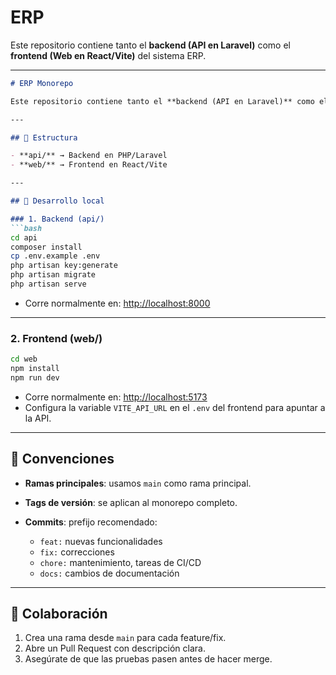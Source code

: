 # ERP

Este repositorio contiene tanto el **backend (API en Laravel)** como el **frontend (Web en React/Vite)** del sistema ERP.

---

````markdown
# ERP Monorepo

Este repositorio contiene tanto el **backend (API en Laravel)** como el **frontend (Web en React/Vite)** del sistema ERP.

---

## 📂 Estructura

- **api/** → Backend en PHP/Laravel  
- **web/** → Frontend en React/Vite  

---

## 🚀 Desarrollo local

### 1. Backend (api/)
```bash
cd api
composer install
cp .env.example .env
php artisan key:generate
php artisan migrate
php artisan serve
````

* Corre normalmente en: [http://localhost:8000](http://localhost:8000)

---

### 2. Frontend (web/)

```bash
cd web
npm install
npm run dev
```

* Corre normalmente en: [http://localhost:5173](http://localhost:5173)
* Configura la variable `VITE_API_URL` en el `.env` del frontend para apuntar a la API.

---

## 🔑 Convenciones

* **Ramas principales**: usamos `main` como rama principal.
* **Tags de versión**: se aplican al monorepo completo.
* **Commits**: prefijo recomendado:

  * `feat:` nuevas funcionalidades
  * `fix:` correcciones
  * `chore:` mantenimiento, tareas de CI/CD
  * `docs:` cambios de documentación

---

## 🤝 Colaboración

1. Crea una rama desde `main` para cada feature/fix.
2. Abre un Pull Request con descripción clara.
3. Asegúrate de que las pruebas pasen antes de hacer merge.
